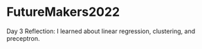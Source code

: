 # FutureMakers2022

Day 3 Reflection: I learned about linear regression, clustering, and preceptron. 

